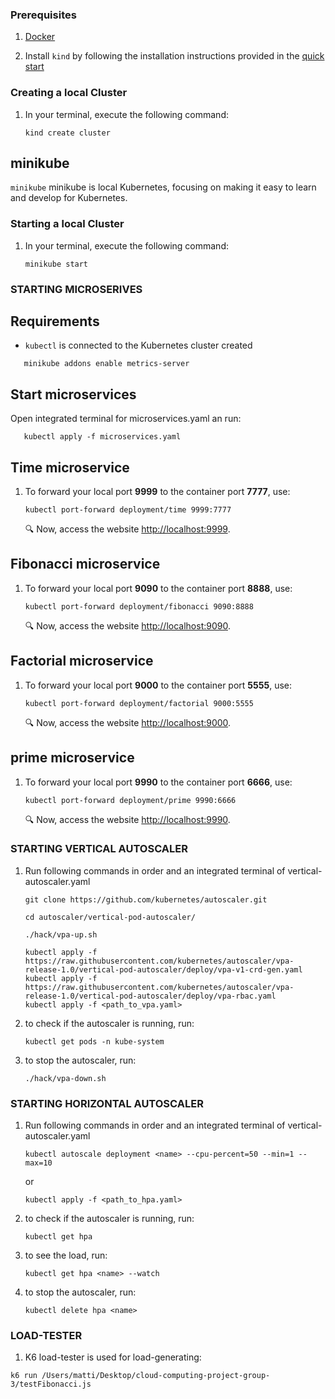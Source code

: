 ### Prerequisites

1. [Docker](https://docs.docker.com/get-docker/)

1. Install `kind` by following the installation instructions provided in the [quick start](https://kind.sigs.k8s.io/docs/user/quick-start/)

### Creating a local Cluster

1. In your terminal, execute the following command:

   ```console
   kind create cluster
   ```

## minikube

`minikube` minikube is local Kubernetes, focusing on making it easy to learn and develop for Kubernetes.

### Starting a local Cluster

1. In your terminal, execute the following command:

   ```console
   minikube start
   ```

### STARTING MICROSERIVES

## Requirements

- `kubectl` is connected to the Kubernetes cluster created

```console
   minikube addons enable metrics-server
```


## Start microservices
Open integrated terminal for microservices.yaml an run:

```console
   kubectl apply -f microservices.yaml
```

## Time microservice

1. To forward your local port **9999** to the container port **7777**, use:

   ```console
   kubectl port-forward deployment/time 9999:7777
   ```

   :mag: Now, access the website [http://localhost:9999](http://localhost:9999).

## Fibonacci microservice

1. To forward your local port **9090** to the container port **8888**, use:

   ```console
   kubectl port-forward deployment/fibonacci 9090:8888
   ```

   :mag: Now, access the website [http://localhost:9090](http://localhost:9090).

## Factorial microservice

1. To forward your local port **9000** to the container port **5555**, use:

   ```console
   kubectl port-forward deployment/factorial 9000:5555
   ```

   :mag: Now, access the website [http://localhost:9000](http://localhost:9000).

## prime microservice

1. To forward your local port **9990** to the container port **6666**, use:

   ```console
   kubectl port-forward deployment/prime 9990:6666
   ```

   :mag: Now, access the website [http://localhost:9990](http://localhost:9990).


### STARTING VERTICAL AUTOSCALER

1. Run following commands in order and an integrated terminal of vertical-autoscaler.yaml

   ```console
   git clone https://github.com/kubernetes/autoscaler.git
   ```

   ```console
   cd autoscaler/vertical-pod-autoscaler/
   ```

   ```console
   ./hack/vpa-up.sh
   ```

   ```console
   kubectl apply -f https://raw.githubusercontent.com/kubernetes/autoscaler/vpa-release-1.0/vertical-pod-autoscaler/deploy/vpa-v1-crd-gen.yaml
   kubectl apply -f https://raw.githubusercontent.com/kubernetes/autoscaler/vpa-release-1.0/vertical-pod-autoscaler/deploy/vpa-rbac.yaml
   kubectl apply -f <path_to_vpa.yaml>
   ```

1. to check if the autoscaler is running, run:

   ```console
   kubectl get pods -n kube-system
   ```

1. to stop the autoscaler, run:

   ```console
   ./hack/vpa-down.sh
   ```


### STARTING HORIZONTAL AUTOSCALER

1. Run following commands in order and an integrated terminal of vertical-autoscaler.yaml

   ```console
   kubectl autoscale deployment <name> --cpu-percent=50 --min=1 --max=10
   ```
   or
   ```console
   kubectl apply -f <path_to_hpa.yaml>
   ```

1. to check if the autoscaler is running, run:

   ```console
   kubectl get hpa
   ```
1. to see the load, run:

   ```console
   kubectl get hpa <name> --watch
   ```

1. to stop the autoscaler, run:

   ```console
   kubectl delete hpa <name>
   ```



### LOAD-TESTER

1. K6 load-tester is used for load-generating:

```console
k6 run /Users/matti/Desktop/cloud-computing-project-group-3/testFibonacci.js
```